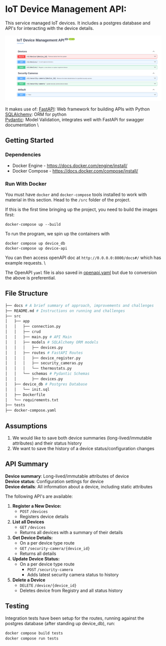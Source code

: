 #  IoT Device Management API:

This service managed IoT devices. It includes a postgres database and API's for interacting with the device details.

![OpenAPI](/docs/openapi.png)

It makes use of:
[FastAPI](https://fastapi.tiangolo.com/): Web framework for building APIs with Python   \
[SQLAlchemy](https://www.sqlalchemy.org/): ORM for python  \
[Pydantic](https://docs.pydantic.dev/latest/): Model Validation, integrates well with FastAPi for swagger documentation \

## Getting Started

### Dependencies
* Docker Engine - https://docs.docker.com/engine/install/
* Docker Compose - https://docs.docker.com/compose/install/

### Run With Docker
You must have ```docker``` and ```docker-compose``` tools installed to work with material in this section.
Head to the ```/src``` folder of the project.

If this is the first time bringing up the project, you need to build the images first:
```
docker-compose up --build
```

To run the program, we spin up the containers with
```
docker compose up device_db
docker-compose up device-api
```

You can then access openAPI doc at `http://0.0.0.0:8000/docs#/` which has example requests. \

The OpenAPI `yaml` file is also saved in [openapi.yaml](openapi.yaml) but due to conversion the above is preferential.

## File Structure 

```bash
├── docs # A brief summary of approach, improvements and challenges
├── README.md # Instructions on running and challenges
├── src
│   ├── app
│   │   ├── connection.py
│   │   ├── crud 
│   │   ├── main.py # API Main
│   │   ├── models # SQLAlchemy ORM models
│   │   │   ├── devices.py
│   │   ├── routes # FastAPI Routes
│   │   │   ├── device_register.py
│   │   │   ├── security_cameras.py
│   │   │   └── thermostats.py
│   │   └── schemas # Pydantic Schemas
│   │       ├── devices.py
│   ├── device_db # Postgres Database
│   │   └── init.sql
│   ├── Dockerfile
│   └── requirements.txt
├── tests
├── docker-compose.yaml
```

## Assumptions

1. We would like to save both device summaries (long-lived/immutable attributes) and their status history
2. We want to save the history of a device status/configuration changes

## API Summary

**Device summary**: Long-lived/immutable attributes of device \
**Device status**: Configuration settings for device \
**Device details**: All information about a device, including static attributes

The following API's are available:

1. **Register a New Device:** 
    -  `POST` `/devices`
    - Registers device details
2. **List all Devices**
    - `GET` `/devices`
    -  Returns all devices with a summary of their details
3. **Get Device Details:**
    - On a per device type route
    - `GET` `/security-camera/{device_id}`
    - Returns all details
4. **Update Device Status:**
    - On a per device type route
        - `POST` `/security-camera`
        - Adds latest security camera status to history
5. **Delete a Device**
    - `DELETE` `/device/{device_id}`
    - Deletes device from Registry and all status history

## Testing
Integration tests have been setup for the routes, running against the postgres database (after standing up device_db), run:

```bash
docker compose build tests 
docker compose run tests
```
